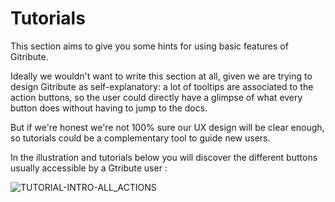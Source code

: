 
# Tutorials

<!-- <div style="border: thin solid lightgrey;">
  <img 
    alt="TUTORIAL-INTRO"
    src="https://raw.githubusercontent.com/multi-coop/gitribute-documentation-content/main/images/tutorial/edition-preview-csv-table.png"
    />
</div> -->

This section aims to give you some hints for using basic features of Gitribute.

Ideally we wouldn't want to write this section at all, given we are trying to design Gitribute as self-explanatory: a lot of tooltips are associated to the action buttons, so the user could directly have a glimpse of what every button does without having to jump to the docs.

But if we're honest we're not 100% sure our UX design will be clear enough, so tutorials could be a complementary tool to guide new users.

In the illustration and tutorials below you will discover the different buttons usually accessible by a Gtribute user :

<div>
  <img
    alt="TUTORIAL-INTRO-ALL_ACTIONS"
    src="https://raw.githubusercontent.com/multi-coop/gitribute-documentation-content/main/images/tutorial/commented/tutorial-01.png"
    />
</div>
